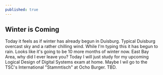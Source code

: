 ```yaml
---
published: true
---
```

## Winter is Coming
Today it feels as if winter has already begun in Duisburg. Typical Duisburg overcast sky and a rather chilling wind. While I'm typing this it has begun to rain. Looks like it's going to be 10 more months of winter now. East Bay Area, why did I ever leave you? Today I will just study for my upcoming Logical Design of Digital Systems exam at home. Maybe I wil go to the TSC's International "Stammtisch" at Ocho Burger. TBD.

